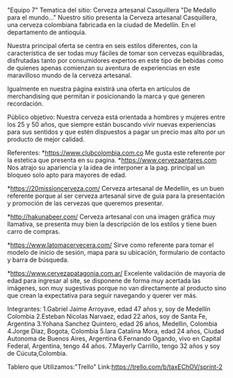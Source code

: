 "Equipo 7"
Tematica del sitio:
Cerveza artesanal Casquillera "De Medallo para el mundo..."
Nuestro sitio presenta la Cerveza artesanal Casquillera, una cerveza colombiana fabricada en la ciudad de Medellín. En el departamento de antioquia.

Nuestra principal oferta se centra en seis estilos diferentes, con la característica de ser todas muy fáciles de tomar
son cervezas equilibradas, disfrutadas tanto por consumidores expertos en este tipo de bebidas como de quienes apenas
comienzan su aventura de experiencias en este maravilloso mundo de la cerveza artesanal.

Igualmente en nuestra página existirá una oferta en artículos de merchandising que permitan ir posicionando la marca y que
generen recordación.

Público objetivo:
Nuestra cerveza está orientada a hombres y mujeres entre los 25 y 50 años, que siempre están buscando vivir nuevas experiencias
para sus sentidos y que estén dispuestos a pagar un precio mas alto por un producto de mejor calidad. 

Referentes:
*https://www.clubcolombia.com.co
Me gusta este referente por la estetica que presenta en su pagina.
*https://www.cervezaantares.com
Nos atrajo su apariencia y la idea de interponer a la pag. principal un bloqueo solo apto para mayores de edad.

*https://20missioncerveza.com/
Cerveza artesanal de Medellín, es un buen referente porque al ser cerveza artesanal sirve de guia para la presentación y
promoción de las cervezas que queremos presentar.

*http://hakunabeer.com/
Cerveza artesanal con una imagen gráfica muy llamativa, se presenta muy bien la descripción de los estilos y tiene buen carro 
de compras.

*https://www.latomacervecera.com/
Sirve como referente para tomar el modelo de inicio de sesión, mapa para su ubicación, formulario de contacto y barra de búsqueda.

*https://www.cervezapatagonia.com.ar/
Excelente validación de mayoría de edad para ingresar al site, se disponene de forma muy acertada las imágenes, son muy sugestivas porque no van directamente al producto sino que crean la expectativa para seguir navegando y querer ver más.


Integrantes:
1.Gabriel Jaime Arroyave, edad 47 años y, soy de Medellín Colombia 
2.Esteban Nicolas Narvaez, edad 22 años, soy de Santa Fe, Argentina
3.Yohana Sanchez Quintero, edad 26 años, Medellin, Colombia
4.Jorge Diaz, Bogota, Colombia
5.Iara Catalina Mora, edad 24 años, Ciudad Autonoma de Buenos Aires, Argentina
6.Fernando Ogando, vivo en Capital Federal, Argentina, tengo 44 años.
7.Mayerly Carrillo, tengo 32 años y soy de Cúcuta,Colombia.

Tablero que Utilizamos:"Trello"
Link:https://trello.com/b/taxEChOV/sprint-2
